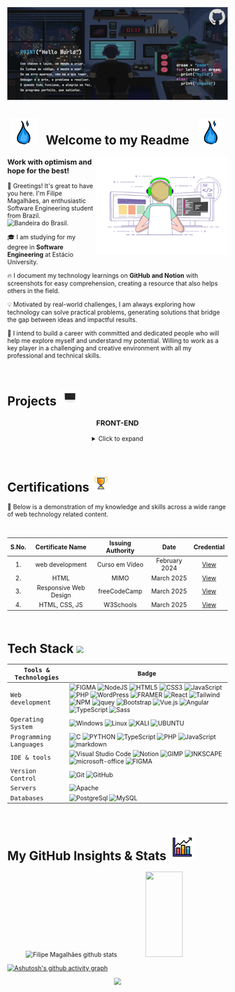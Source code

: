 <!-- Animação de ondas Gray

<img width=100% src="https://capsule-render.vercel.app/api?type=waving&color=DCDCDC&height=120&section=header"/> 

-->

<!-- Essa era a animação de letras aparecendo

 [![Typing SVG](https://readme-typing-svg.herokuapp.com/?color=fff&size=35&center=true&vCenter=true&width=1000&lines=HELLO,+MY+NAME+is+Filipe+Magalhães;I'm+18+years+old;I+am+from+Brazil,+RR;I+study+Software+Engineering;Be+Welcome!+:%29)](https://git.io/typing-svg)
 
 -->

 <div align="center">
    <img src="images/Gifs animados.gif">
 </div>

<div align="center">

# <img src="images/fogoAzul.gif" width="60px" /> &nbsp; Welcome to my Readme &nbsp; <img src="images/fogoAzul.gif" width="60px" />

</div>

<img src="images/transparent_gitgif.gif" align="right" width="300px">

### Work with optimism and hope for the best!

👋 Greetings! It's great to have you here. I'm Filipe Magalhães, an enthusiastic Software Engineering student from Brazil. <img height=15 alt="Bandeira do Brasil" src="https://user-images.githubusercontent.com/39463872/117911655-8b8c0980-b2b4-11eb-9291-403c6f7f8a4d.png"/>.

🎓 I am studying for my degree in **Software Engineering** at Estácio University.

🔥 I document my technology learnings on **GitHub and Notion** with screenshots for easy comprehension, creating a resource that also helps others in the field.

💡 Motivated by real-world challenges, I am always exploring how technology can solve practical problems, generating solutions that bridge the gap between ideas and impactful results.

🤩 I intend to build a career with committed and dedicated people who will help me explore myself and understand my potential. Willing to work as a key player in a challenging and creative environment with all my professional and technical skills.

<br>

# Projects <img src="images/computer-unscreen.gif" width="48">

<div align="center">

  ### FRONT-END
  <details>
    <summary>Click to expand</summary>
    <div style="display: flex; justify-content: center; gap: 10px;">
      <a href="https://github.com/filipecode-03/WEB-SITE-CORDEL"><img width=375 src="https://github-readme-stats.vercel.app/api/pin/?username=filipecode-03&repo=WEB-SITE-CORDEL&theme=light&title_color=ffffff&icon_color=ffffff&text_color=ffffff&bg_color=2e3440" /></a>
      <a href="https://github.com/filipecode-03/WEB-SITE-RedesSociais"><img width=375 src="https://github-readme-stats.vercel.app/api/pin/?username=filipecode-03&repo=WEB-SITE-RedesSociais&theme=light&title_color=ffffff&icon_color=ffffff&text_color=ffffff&bg_color=2e3440"/></a>
      <a href="https://github.com/filipecode-03/WBE-SITE-MobileFirst"><img width=375 src="https://github-readme-stats.vercel.app/api/pin/?username=filipecode-03&repo=WBE-SITE-MobileFirst&theme=light&title_color=ffffff&icon_color=ffffff&text_color=ffffff&bg_color=2e3440"/></a>
      <a href="https://github.com/filipecode-03/googleglass"><img width=375 src="https://github-readme-stats.vercel.app/api/pin/?username=filipecode-03&repo=googleglass&theme=light&title_color=ffffff&icon_color=ffffff&text_color=ffffff&bg_color=2e3440"/></a>
      <a href="https://github.com/filipecode-03/WEB-SITE-ANDROID"><img width=375 src="https://github-readme-stats.vercel.app/api/pin/?username=filipecode-03&repo=WEB-SITE-ANDROID&theme=light&title_color=ffffff&icon_color=ffffff&text_color=ffffff&bg_color=2e3440"/></a>
      <a href="https://github.com/filipecode-03/sitedogta5"><img width=375 src="https://github-readme-stats.vercel.app/api/pin/?username=filipecode-03&repo=sitedogta5&theme=light&title_color=ffffff&icon_color=ffffff&text_color=ffffff&bg_color=2e3440"/></a>
      <a href="https://github.com/filipecode-03/projeto-one-piece"><img width=375 src="https://github-readme-stats.vercel.app/api/pin/?username=filipecode-03&repo=projeto-one-piece&theme=light&title_color=ffffff&icon_color=ffffff&text_color=ffffff&bg_color=2e3440"/></a>
      <a href="https://github.com/filipecode-03/projeto-quiz"><img width=375 src="https://github-readme-stats.vercel.app/api/pin/?username=filipecode-03&repo=projeto-quiz&theme=light&title_color=ffffff&icon_color=ffffff&text_color=ffffff&bg_color=2e3440"/></a>
      <a href="https://github.com/filipecode-03/WEB-SITE-FlexBox"><img width=375 src="https://github-readme-stats.vercel.app/api/pin/?username=filipecode-03&repo=WEB-SITE-FlexBox&theme=light&title_color=ffffff&icon_color=ffffff&text_color=ffffff&bg_color=2e3440"/></a>
      <a href="https://github.com/filipecode-03/html-pagina-simples"><img width=375 src="https://github-readme-stats.vercel.app/api/pin/?username=filipecode-03&repo=html-pagina-simples&theme=light&title_color=ffffff&icon_color=ffffff&text_color=ffffff&bg_color=2e3440"/></a>
      <a href="https://github.com/filipecode-03/WEB-SITE-Login"><img width=375 src="https://github-readme-stats.vercel.app/api/pin/?username=filipecode-03&repo=html-pagina-simples&theme=light&title_color=ffffff&icon_color=ffffff&text_color=ffffff&bg_color=2e3440"/></a>
      <a href="https://github.com/filipecode-03/WEB-SITE-MenuResponsive"><img width=375 src="https://github-readme-stats.vercel.app/api/pin/?username=filipecode-03&repo=WEB-SITE-MenuResponsive&theme=light&title_color=ffffff&icon_color=ffffff&text_color=ffffff&bg_color=2e3440"/></a>
      <a href="https://github.com/filipecode-03/cafemenu"><img width=375 src="https://github-readme-stats.vercel.app/api/pin/?username=filipecode-03&repo=cafemenu&theme=light&title_color=ffffff&icon_color=ffffff&text_color=ffffff&bg_color=2e3440"/></a>
      <a href="https://github.com/filipecode-03/form"><img width=375 src="https://github-readme-stats.vercel.app/api/pin/?username=filipecode-03&repo=form&theme=light&title_color=ffffff&icon_color=ffffff&text_color=ffffff&bg_color=2e3440"/></a>
      <a href="https://github.com/filipecode-03/surveyForm"><img width=375 src="https://github-readme-stats.vercel.app/api/pin/?username=filipecode-03&repo=surveyForm&theme=light&title_color=ffffff&icon_color=ffffff&text_color=ffffff&bg_color=2e3440"/></a>
      <a href="https://github.com/filipecode-03/flexboxphotogallery"><img width=375 src="https://github-readme-stats.vercel.app/api/pin/?username=filipecode-03&repo=flexboxphotogallery&theme=light&title_color=ffffff&icon_color=ffffff&text_color=ffffff&bg_color=2e3440"/></a>
      <a href="https://github.com/filipecode-03/questionnaire"><img width=375 src="https://github-readme-stats.vercel.app/api/pin/?username=filipecode-03&repo=questionnaire&theme=light&title_color=ffffff&icon_color=ffffff&text_color=ffffff&bg_color=2e3440"/></a>
      <a href="https://github.com/filipecode-03/tributePage"><img width=375 src="https://github-readme-stats.vercel.app/api/pin/?username=filipecode-03&repo=tributePage&theme=light&title_color=ffffff&icon_color=ffffff&text_color=ffffff&bg_color=2e3440"/></a>
      <a href="https://github.com/filipecode-03/documentation"><img width=375 src="https://github-readme-stats.vercel.app/api/pin/?username=filipecode-03&repo=documentation&theme=light&title_color=ffffff&icon_color=ffffff&text_color=ffffff&bg_color=2e3440"/></a>
      <a href="https://github.com/filipecode-03/Magazine"><img width=375 src="https://github-readme-stats.vercel.app/api/pin/?username=filipecode-03&repo=Magazine&theme=light&title_color=ffffff&icon_color=ffffff&text_color=ffffff&bg_color=2e3440"/></a>
      <a href="https://github.com/filipecode-03/productLandingPage"><img width=375 src="https://github-readme-stats.vercel.app/api/pin/?username=filipecode-03&repo=productLandingPage&theme=light&title_color=ffffff&icon_color=ffffff&text_color=ffffff&bg_color=2e3440"/></a>
      <a href="https://github.com/filipecode-03/landingPage"><img width=375 src="https://github-readme-stats.vercel.app/api/pin/?username=filipecode-03&repo=landingPage&theme=light&title_color=ffffff&icon_color=ffffff&text_color=ffffff&bg_color=2e3440"/></a>
    </div>
  </details>
</div>

<br>
<br>

# Certifications <img src="images/cup-17086305-unscreen.gif" width="40">

📄 Below is a demonstration of my knowledge and skills across a wide range of web technology related content.

<br>
<div align="center">

| S.No. | Certificate Name | Issuing Authority | Date | Credential |
|:-----:|:-----------------:|:------------------:|:----:|:----------:|
| 1. | web development | Curso em Vídeo | February 2024 | [View](https://lydian-enthusiasm-040.notion.site/Curso-em-V-deo-571e930a044240b1bdc8556408be9671?pvs=4) |
| 2. | HTML | MIMO | March 2025 | [View](https://github.com/filipecode-03/MIMO) |
| 3. | Responsive Web Design | freeCodeCamp | March 2025 | [View](https://github.com/filipecode-03/freeCodeCamp) |
| 4. | HTML, CSS, JS | W3Schools | March 2025 | [View](https://github.com/filipecode-03/W3Schools) |

</div>
<br>

# Tech Stack <img src='https://user-images.githubusercontent.com/74038190/206662607-d9e7591e-bbf9-42f9-9386-29efc927bc16.gif' width="40">

<samp>Tools & Technologies</samp> | <samp>Badge</samp> |
--- | --- |
<samp>Web development</samp> | ![FIGMA](https://img.shields.io/badge/Figma-F24E1E?style=for-the-badge&logo=figma&logoColor=white) ![NodeJS](https://img.shields.io/badge/Node.js-43853D?style=for-the-badge&logo=node.js&logoColor=white) ![HTML5](https://img.shields.io/badge/HTML5-E34F26?style=for-the-badge&logo=html5&logoColor=white) ![CSS3](https://img.shields.io/badge/CSS3-1572B6?style=for-the-badge&logo=css3&logoColor=white) ![JavaScript](https://img.shields.io/badge/JavaScript-F7DF1E?style=for-the-badge&logo=javascript&logoColor=black) ![PHP](https://img.shields.io/badge/PHP-5c0099?style=for-the-badge&logo=php&logoColor=white&labelColor=5c0099) ![WordPress](https://img.shields.io/badge/Wordpress-21759B?style=for-the-badge&logo=wordpress&logoColor=white) ![FRAMER](https://img.shields.io/badge/Framer-black?style=for-the-badge&logo=framer&logoColor=blue) ![React](https://img.shields.io/badge/React-20232A?style=for-the-badge&logo=react&logoColor=61DAFB) ![Tailwind](https://img.shields.io/badge/Tailwind_CSS-38B2AC?style=for-the-badge&logo=tailwind-css&logoColor=white) ![NPM](https://img.shields.io/badge/npm-CB3837?style=for-the-badge&logo=npm&logoColor=white) ![jquey](https://img.shields.io/badge/jQuery-0769AD?style=for-the-badge&logo=jquery&logoColor=white) ![Bootstrap](https://img.shields.io/badge/Bootstrap-563D7C?style=for-the-badge&logo=bootstrap&logoColor=white) ![Vue.js](	https://img.shields.io/badge/Vue.js-35495E?style=for-the-badge&logo=vue.js&logoColor=4FC08D) ![Angular](https://img.shields.io/badge/Angular-DD0031?style=for-the-badge&logo=angular&logoColor=white) ![TypeScript](https://img.shields.io/badge/TypeScript-007ACC?style=for-the-badge&logo=typescript&logoColor=white) ![Sass](https://img.shields.io/badge/Sass-CC6699?style=for-the-badge&logo=sass&logoColor=white)|
<samp>Operating System</samp> | ![Windows](https://img.shields.io/badge/-Windows-0077b6?style=for-the-badge&logo=windows&labelColor=0D1117) ![Linux](https://img.shields.io/badge/Linux-FCC624?style=for-the-badge&logo=linux&logoColor=d5d5d5) ![KALI](https://img.shields.io/badge/Kali_Linux-557C94?style=for-the-badge&logo=kali-linux&logoColor=white) ![UBUNTU](https://img.shields.io/badge/Ubuntu-E95420?style=for-the-badge&logo=ubuntu&logoColor=white)|
<samp>Programming Languages</samp> | ![C](https://img.shields.io/badge/C-00599C?style=for-the-badge&logo=c&logoColor=white) ![PYTHON](https://img.shields.io/badge/-python-000814?style=for-the-badge&logo=python&logoColor=1572B6&labelColor=000814) ![TypeScript](https://img.shields.io/badge/TypeScript-007ACC?style=for-the-badge&logo=typescript&logoColor=white) ![PHP](https://img.shields.io/badge/PHP-5c0099?style=for-the-badge&logo=php&logoColor=white&labelColor=5c0099) ![JavaScript](https://img.shields.io/badge/JavaScript-F7DF1E?style=for-the-badge&logo=javascript&logoColor=black) ![markdown](https://img.shields.io/badge/Markdown-000000?style=for-the-badge&logo=markdown&logoColor=white)|
<samp>IDE & tools</samp> | ![Visual Studio Code](https://img.shields.io/badge/-Visual%20Studio%20Code-0077b6?style=for-the-badge&logo=visual%20studio%20code&logoColor=blue&labelColor=0D1117) ![Notion](https://img.shields.io/badge/Notion-000000?style=for-the-badge&logo=notion&logoColor=white) ![GIMP](https://img.shields.io/badge/gimp-5C5543?style=for-the-badge&logo=gimp&logoColor=white) ![INKSCAPE](https://img.shields.io/badge/Inkscape-000000?style=for-the-badge&logo=Inkscape&logoColor=white) ![microsoft-office](https://img.shields.io/badge/-microsoft_office-ff8500?style=for-the-badge&logo=microsoft-office&labelColor=0D1117) ![FIGMA](https://img.shields.io/badge/Figma-F24E1E?style=for-the-badge&logo=figma&logoColor=white)|
<samp>Version Control</samp> | ![Git](https://img.shields.io/badge/-Git-000814?style=for-the-badge&logo=git&labelColor=000814) ![GitHub](https://img.shields.io/badge/-GitHub-7b2cbf?style=for-the-badge&logo=github&labelColor=7b2cbf) |
<samp>Servers</samp> | ![Apache](https://img.shields.io/badge/apache-%23D42029.svg?style=for-the-badge&logo=apache&logoColor=0A0209)|
<samp>Databases</samp> | ![PostgreSql](https://img.shields.io/badge/PostgreSQL-316192?style=for-the-badge&logo=postgresql&logoColor=white) ![MySQL](https://img.shields.io/badge/MySQL-00000F?style=for-the-badge&logo=mysql&logoColor=white)

<br>

# My GitHub Insights & Stats <img src="images/business.gif" width="60">

<div align="center">  
  <img width="49%" height="195px" src="https://github-readme-stats.vercel.app/api?username=filipecode-03&show_icons=true&&count_private=true&hide_border=true&title_color=fff&icon_color=FFFFAF&text_color=c9d1d9&bg_color=262626" alt="Filipe Magalhães github stats"/> 
  <img width="41%" height="195px" src="https://github-readme-stats.vercel.app/api/top-langs/?username=filipecode-03&layout=compact&hide_border=true&title_color=fff&text_color=c9d1d9&bg_color=262626&langs_count=6"/>
</div>

[![Ashutosh's github activity graph](https://github-readme-activity-graph.vercel.app/graph?username=filipecode-03&bg_color=262626&color=c9d1d9&line=c9d1d9&point=fffc&area=true&hide_border=true)](https://github.com/ashutosh00710/github-readme-activity-graph)

<p align="center">
  <img src="https://github-profile-trophy.vercel.app/?username=filipecode-03&theme=dracula&row=2&no-bg=true&column=4&margin-w=15&margin-h=15" />
</p>

<!-- animação de onda gray

<img width=100% src="https://capsule-render.vercel.app/api?type=waving&color=DCDCDC&height=120&section=footer"/> 

-->
